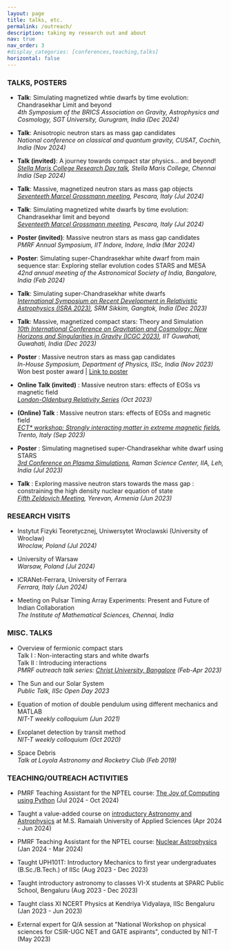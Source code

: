 ```yaml
---
layout: page
title: talks, etc.
permalink: /outreach/
description: taking my research out and about
nav: true
nav_order: 3
#display_categories: [conferences,teaching,talks]
horizontal: false
---
```


### TALKS, POSTERS

- **Talk**: Simulating magnetized whtie dwarfs by time evolution: Chandrasekhar Limit and beyond \
*4th Symposium of the BRICS Association on Gravity, Astrophysics and Cosmology, SGT University, Gurugram, India (Dec 2024)*

- **Talk**: Anisotropic neutron stars as mass gap candidates \
*National conference on classical and quantum gravity, CUSAT, Cochin, India (Nov 2024)*

- **Talk (invited)**: A journey towards compact star physics... and beyond! \
*[Stella Maris College Research Day talk](../assets/pdf/stella.pdf), Stella Maris College, Chennai India (Sep 2024)*

- **Talk**: Massive, magnetized neutron stars as mass gap objects \
*[Seventeeth Marcel Grossmann meeting](https://indico.icranet.org/event/8/contributions/1591/), Pescara, Italy (Jul 2024)*

- **Talk**: Simulating magnetized white dwarfs by time evolution: Chandrasekhar limit and beyond \
*[Seventeeth Marcel Grossmann meeting](https://indico.icranet.org/event/8/contributions/1579/), Pescara, Italy (Jul 2024)*

- **Poster (invited)**: Massive neutron stars as mass gap candidates \
*PMRF Annual Symposium, IIT Indore, Indore, India (Mar 2024)*

- **Poster**: Simulating super-Chandrasekhar white dwarf from
main sequence star: Exploring stellar evolution codes STARS and MESA \
*42nd annual meeting of the Astronomical Society of India, Bangalore, India (Feb 2024)*

- **Talk**: Simulating super-Chandrasekhar white dwarfs \
*[International Symposium on Recent Development in Relativistic Astrophysics (ISRA 2023)](https://srmus.ac.in/ISRA2023), SRM Sikkim, Gangtok, India (Dec 2023)*

- **Talk**: Massive, magnetized compact stars: Theory and Simulation \
*[10th International Conference on Gravitation and Cosmology: New Horizons and Singularities in Gravity (ICGC 2023)](https://indico.cern.ch/event/1268737/contributions/5629408/), IIT Guwahati, Guwahati, India (Dec 2023)*

- **Poster** : Massive neutron stars as mass gap candidates\
*In-House Symposium, Department of Physics, IISc, India (Nov 2023)* \
Won best poster award | [Link to poster](../assets/pdf/Inhouse_Nov2023.pdf)

- **Online Talk (invited)** : Massive neutron stars: effects of EOSs vs magnetic field \
*[London-Oldenburg Relativity Series](https://www.ucl.ac.uk/~ucahbha/london_oldenburg_relativity.html#:~:text=The%20aim%20of%20the%20London,the%20University%20of%20Oldenburg%2C%20Germany.) (Oct 2023)*

- **(Online) Talk** : Massive neutron stars: effects of EOSs and magnetic field \
*[ECT* workshop: Strongly interacting matter in extreme magnetic fields](https://indico.ectstar.eu/event/180/contributions/4192/), Trento, Italy (Sep 2023)*

- **Poster** : Simulating magnetised super-Chandrasekhar white dwarf using STARS \
*[3rd Conference on Plasma Simulations](https://www.ipr.res.in/CPS/CPS-2022/), Raman Science Center, IIA, Leh, India (Jul 2023)*

- **Talk** : Exploring massive neutron stars towards the mass gap : constraining the high density nuclear equation of state \
*[Fifth Zeldovich Meeting](https://indico.icranet.org/event/6/contributions/1417/), Yerevan, Armenia (Jun 2023)*


### RESEARCH VISITS

- Instytut Fizyki Teoretycznej, Uniwersytet Wroclawski (University of Wroclaw) \
*Wroclaw, Poland (Jul 2024)*

- University of Warsaw \
*Warsaw, Poland (Jul 2024)*

- ICRANet-Ferrara, University of Ferrara \
*Ferrara, Italy (Jun 2024)*

- Meeting on Pulsar Timing Array Experiments: Present and Future of Indian Collaboration \
*The Institute of Mathematical Sciences, Chennai, India*



### MISC. TALKS

- Overview of fermionic compact stars \
Talk I : Non-interacting stars and white dwarfs\
Talk II : Introducing interactions \
*PMRF outreach talk series: [Christ University, Bangalore](https://christuniversity.in/uploads/event/Zenia_WC_flyer_20230222045740.pdf) (Feb-Apr 2023)*

- The Sun and our Solar System \
*Public Talk, IISc Open Day 2023*

- Equation of motion of double pendulum using different mechanics and MATLAB  \
*NIT-T weekly colloquium (Jun 2021)*

- Exoplanet detection by transit method \
*NIT-T weekly colloquium (Oct 2020)*

- Space Debris \
*Talk at Loyola Astronomy and Rocketry Club (Feb 2019)*



### TEACHING/OUTREACH ACTIVITIES

- PMRF Teaching Assistant for the NPTEL course: [The Joy of Computing using Python](https://zeniazuraiq.github.io/nptel/python/) (Jul 2024 - Oct 2024) 

- Taught a value-added course on [introductory Astronomy and Astrophysics](https://zeniazuraiq.github.io/intro_astro/) at M.S. Ramaiah University of Applied Sciences (Apr 2024 - Jun 2024) 

- PMRF Teaching Assistant for the NPTEL course: [Nuclear Astrophysics](https://zeniazuraiq.github.io/nptel/nuclear_astro/) (Jan 2024 - Mar 2024) 

- Taught UPH101T: Introductory Mechanics to first year undergraduates (B.Sc./B.Tech.) of IISc (Aug 2023 - Dec 2023)

- Taught introductory astronomy to classes VI-X students at SPARC Public School, Bengaluru (Aug 2023 - Dec 2023)

- Taught class XI NCERT Physics at Kendriya Vidyalaya, IISc Bengaluru (Jan 2023 - Jun 2023)

- External expert for Q/A session at "National Workshop on physical sciences for CSIR-UGC NET and GATE aspirants", conducted by NIT-T (May 2023)